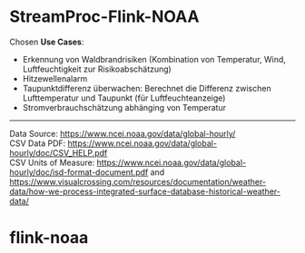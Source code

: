 # StreamProc-Flink-NOAA

Chosen **Use Cases**:

- Erkennung von Waldbrandrisiken (Kombination von Temperatur, Wind, Luftfeuchtigkeit zur Risikoabschätzung)
- Hitzewellenalarm
- Taupunktdifferenz überwachen: Berechnet die Differenz zwischen Lufttemperatur und Taupunkt (für Luftfeuchteanzeige)
- Stromverbrauchschätzung abhänging von Temperatur

---

Data Source: https://www.ncei.noaa.gov/data/global-hourly/  
CSV Data PDF: https://www.ncei.noaa.gov/data/global-hourly/doc/CSV_HELP.pdf  
CSV Units of Measure: https://www.ncei.noaa.gov/data/global-hourly/doc/isd-format-document.pdf and https://www.visualcrossing.com/resources/documentation/weather-data/how-we-process-integrated-surface-database-historical-weather-data/
# flink-noaa
